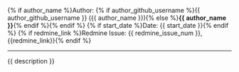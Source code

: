 {% if author_name %}Author: {% if author_github_username %}{{ author_github_username }} ({{ author_name }}){% else %}**{{ author_name }}**{% endif %}{% endif %}
{% if start_date %}Date: {{ start_date }}{% endif %}
{% if redmine_link %}Redmine Issue: {{ redmine_issue_num }}, {{redmine_link}}{% endif %}

---

{{ description }}



